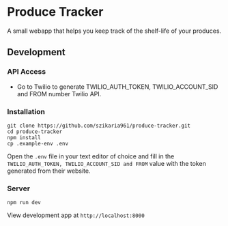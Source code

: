 # Produce Tracker

A small webapp that helps you keep track of the shelf-life of your produces.

## Development

### API Access
- Go to Twilio to generate TWILIO_AUTH_TOKEN, TWILIO_ACCOUNT_SID and FROM number Twilio API.

### Installation

```
git clone https://github.com/szikaria961/produce-tracker.git
cd produce-tracker
npm install
cp .example-env .env
```

Open the `.env` file in your text editor of choice and fill in the `TWILIO_AUTH_TOKEN, TWILIO_ACCOUNT_SID and FROM` value with the token generated from their website.

### Server

```
npm run dev
```

View development app at `http://localhost:8000`
